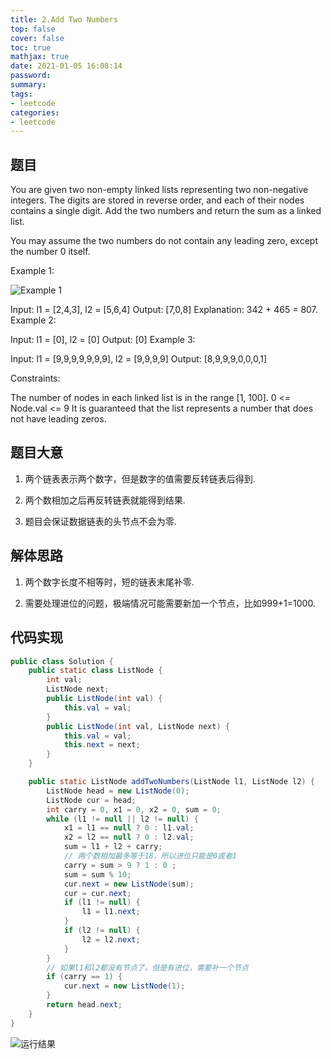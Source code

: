 ```yaml
---
title: 2.Add Two Numbers
top: false
cover: false
toc: true
mathjax: true
date: 2021-01-05 16:08:14
password:
summary:
tags:
- leetcode
categories:
- leetcode
---
```


## 题目

You are given two non-empty linked lists representing two non-negative integers. The digits are stored in reverse order, and each of their nodes contains a single digit. Add the two numbers and return the sum as a linked list.

You may assume the two numbers do not contain any leading zero, except the number 0 itself.

Example 1:

![Example 1](http://rlf7zdk5v.hn-bkt.clouddn.com/1.jpg)

Input: l1 = [2,4,3], l2 = [5,6,4]
Output: [7,0,8]
Explanation: 342 + 465 = 807.
Example 2:

Input: l1 = [0], l2 = [0]
Output: [0]
Example 3:

Input: l1 = [9,9,9,9,9,9,9], l2 = [9,9,9,9]
Output: [8,9,9,9,0,0,0,1]

Constraints:

The number of nodes in each linked list is in the range [1, 100].
0 <= Node.val <= 9
It is guaranteed that the list represents a number that does not have leading zeros.

## 题目大意

1. 两个链表表示两个数字，但是数字的值需要反转链表后得到.

2. 两个数相加之后再反转链表就能得到结果.

3. 题目会保证数据链表的头节点不会为零.

## 解体思路

1. 两个数字长度不相等时，短的链表末尾补零.

2. 需要处理进位的问题，极端情况可能需要新加一个节点，比如999+1=1000.

## 代码实现

``` java
public class Solution {
    public static class ListNode {
        int val;
        ListNode next;
        public ListNode(int val) {
            this.val = val;
        }
        public ListNode(int val, ListNode next) {
            this.val = val;
            this.next = next;
        }
    }

    public static ListNode addTwoNumbers(ListNode l1, ListNode l2) {
        ListNode head = new ListNode(0);
        ListNode cur = head;
        int carry = 0, x1 = 0, x2 = 0, sum = 0;
        while (l1 != null || l2 != null) {
            x1 = l1 == null ? 0 : l1.val;
            x2 = l2 == null ? 0 : l2.val;
            sum = l1 + l2 + carry;
            // 两个数相加最多等于18，所以进位只能是0或者1
            carry = sum > 9 ? 1 : 0 ;
            sum = sum % 10;
            cur.next = new ListNode(sum);
            cur = cur.next;
            if (l1 != null) {
                l1 = l1.next;
            }
            if (l2 != null) {
                l2 = l2.next;
            }
        }
        // 如果l1和l2都没有节点了，但是有进位，需要补一个节点
        if (carry == 1) {
            cur.next = new ListNode(1);
        }
        return head.next;
    }
}

```

![运行结果](result.png)
